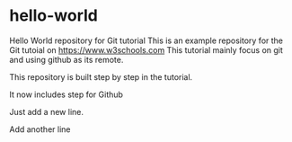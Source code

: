 # hello-world
Hello World repository for Git tutorial
This is an example repository for the Git tutoial on https://www.w3schools.com
This tutorial mainly focus on git and using github as its remote.

This repository is built step by step in the tutorial.

It now includes step for Github

Just add a new line.

Add another line
